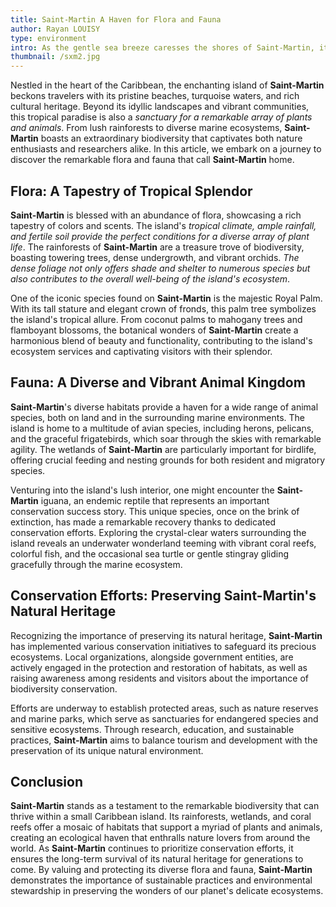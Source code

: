 ```yaml
---
title: Saint-Martin A Haven for Flora and Fauna
author: Rayan LOUISY
type: environment
intro: As the gentle sea breeze caresses the shores of Saint-Martin, it carries with it the whispers of a thriving natural paradise. This tropical oasis is not only home to stunning beaches and vibrant communities but also a world teeming with remarkable plants and animals, showcasing the island's extraordinary biodiversity.
thumbnail: /sxm2.jpg
---
```


Nestled in the heart of the Caribbean, the enchanting island of **Saint-Martin** beckons travelers with its pristine beaches, turquoise waters, and rich cultural heritage. Beyond its idyllic landscapes and vibrant communities, this tropical paradise is also a *sanctuary for a remarkable array of plants and animals*. From lush rainforests to diverse marine ecosystems, **Saint-Martin** boasts an extraordinary biodiversity that captivates both nature enthusiasts and researchers alike. In this article, we embark on a journey to discover the remarkable flora and fauna that call **Saint-Martin** home.

## Flora: A Tapestry of Tropical Splendor

**Saint-Martin** is blessed with an abundance of flora, showcasing a rich tapestry of colors and scents. The island's *tropical climate, ample rainfall, and fertile soil provide the perfect conditions for a diverse array of plant life*. The rainforests of **Saint-Martin** are a treasure trove of biodiversity, boasting towering trees, dense undergrowth, and vibrant orchids. *The dense foliage not only offers shade and shelter to numerous species but also contributes to the overall well-being of the island's ecosystem*.

One of the iconic species found on **Saint-Martin** is the majestic Royal Palm. With its tall stature and elegant crown of fronds, this palm tree symbolizes the island's tropical allure. From coconut palms to mahogany trees and flamboyant blossoms, the botanical wonders of **Saint-Martin** create a harmonious blend of beauty and functionality, contributing to the island's ecosystem services and captivating visitors with their splendor.

## Fauna: A Diverse and Vibrant Animal Kingdom

**Saint-Martin**'s diverse habitats provide a haven for a wide range of animal species, both on land and in the surrounding marine environments. The island is home to a multitude of avian species, including herons, pelicans, and the graceful frigatebirds, which soar through the skies with remarkable agility. The wetlands of **Saint-Martin** are particularly important for birdlife, offering crucial feeding and nesting grounds for both resident and migratory species.

Venturing into the island's lush interior, one might encounter the **Saint-Martin** iguana, an endemic reptile that represents an important conservation success story. This unique species, once on the brink of extinction, has made a remarkable recovery thanks to dedicated conservation efforts. Exploring the crystal-clear waters surrounding the island reveals an underwater wonderland teeming with vibrant coral reefs, colorful fish, and the occasional sea turtle or gentle stingray gliding gracefully through the marine ecosystem.

## Conservation Efforts: Preserving Saint-Martin's Natural Heritage

Recognizing the importance of preserving its natural heritage, **Saint-Martin** has implemented various conservation initiatives to safeguard its precious ecosystems. Local organizations, alongside government entities, are actively engaged in the protection and restoration of habitats, as well as raising awareness among residents and visitors about the importance of biodiversity conservation.

Efforts are underway to establish protected areas, such as nature reserves and marine parks, which serve as sanctuaries for endangered species and sensitive ecosystems. Through research, education, and sustainable practices, **Saint-Martin** aims to balance tourism and development with the preservation of its unique natural environment.

## Conclusion

**Saint-Martin** stands as a testament to the remarkable biodiversity that can thrive within a small Caribbean island. Its rainforests, wetlands, and coral reefs offer a mosaic of habitats that support a myriad of plants and animals, creating an ecological haven that enthralls nature lovers from around the world. As **Saint-Martin** continues to prioritize conservation efforts, it ensures the long-term survival of its natural heritage for generations to come. By valuing and protecting its diverse flora and fauna, **Saint-Martin** demonstrates the importance of sustainable practices and environmental stewardship in preserving the wonders of our planet's delicate ecosystems.
